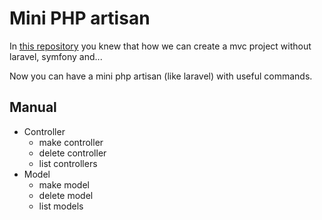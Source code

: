 # Mini PHP artisan
In [this repository](https://github.com/Yasinrabiee/Mvc-Without-Laravel) you knew that how we can create a mvc project without laravel, symfony and...

Now you can have a mini php artisan (like laravel) with useful commands.

## Manual
* Controller
   * make controller
   * delete controller
   * list controllers
* Model
  * make model
  * delete model
  * list models 
